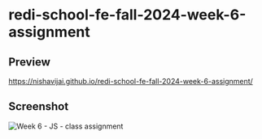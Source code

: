 # redi-school-fe-fall-2024-week-6-assignment
 
## Preview
https://nishavijai.github.io/redi-school-fe-fall-2024-week-6-assignment/

## Screenshot
![Week 6 - JS - class assignment](https://github.com/user-attachments/assets/83504b7b-f3ca-4803-b5ff-2b357080a34c)
